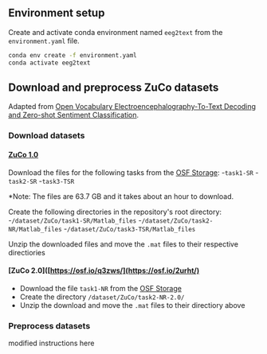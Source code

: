 ## Environment setup

Create and activate conda environment named ```eeg2text``` from the ```environment.yaml``` file.
```sh
conda env create -f environment.yaml
conda activate eeg2text
```

## Download and preprocess ZuCo datasets

Adapted from [Open Vocabulary Electroencephalography-To-Text Decoding and Zero-shot Sentiment Classification](https://github.com/MikeWangWZHL/EEG-To-Text).

### Download datasets

#### [ZuCo 1.0](https://osf.io/q3zws/)
Download the files for the following tasks from the [OSF Storage](https://osf.io/q3zws/files/osfstorage):
-`task1-SR`
-`task2-SR`
-`task3-TSR`

*Note: The files are 63.7 GB and it takes about an hour to download.

Create the following directories in the repository's root directory:
-`/dataset/ZuCo/task1-SR/Matlab_files`
-`/dataset/ZuCo/task2-NR/Matlab_files`
-`/dataset/ZuCo/task3-TSR/Matlab_files`

Unzip the downloaded files and move the `.mat` files to their respective directiories

#### [ZuCo 2.0]([https://osf.io/q3zws/](https://osf.io/2urht/)
- Download the file `task1-NR` from the [OSF Storage](https://osf.io/2urht/files/)
- Create the directory `/dataset/ZuCo/task2-NR-2.0/`
- Unzip the download and move the `.mat` files to their directiory above

### Preprocess datasets
modified instructions here
